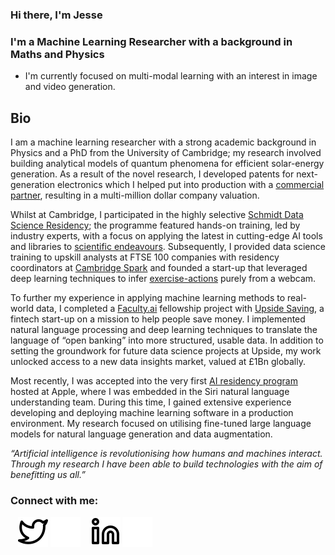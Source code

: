 ### Hi there, I'm Jesse

### I'm a Machine Learning Researcher with a background in Maths and Physics
- I'm currently focused on multi-modal learning with an interest in image and video generation.

## Bio
I am a machine learning researcher with a strong academic background in Physics and a PhD from the University of Cambridge; my research involved building analytical models of quantum phenomena for efficient solar-energy generation. As a result of the novel research, I developed patents for next-generation electronics which I helped put into production with a [commercial partner][cpt_website], resulting in a multi-million dollar company valuation.


Whilst at Cambridge, I participated in the highly selective [Schmidt Data Science Residency][schmidt_ds_residency_website]; the programme featured hands-on training, led by industry experts, with a focus on applying the latest in cutting-edge AI tools and libraries to [scientific endeavours][accelerate_blog]. Subsequently, I provided data science training to upskill analysts at FTSE 100 companies with residency coordinators at [Cambridge Spark][cambridge_spark_website] and founded a start-up that leveraged deep learning techniques to infer [exercise-actions][action_recognition_github] purely from a webcam.


To further my experience in applying machine learning methods to real-world data, I completed a [Faculty.ai][faculty_ai_website] fellowship project with [Upside Saving][upside_saving_website], a fintech start-up on a mission to help people save money. I implemented natural language processing and deep learning techniques to translate the language of “open banking” into more structured, usable data. In addition to setting the groundwork for future data science projects at Upside, my work unlocked access to a new data insights market, valued at £1Bn globally.


Most recently, I was accepted into the very first [AI residency program][apple_ai_residency] hosted at Apple, where I was embedded in the Siri natural language understanding team. During this time, I gained extensive experience developing and deploying machine learning software in a production environment. My research focused on utilising fine-tuned large language models for natural language generation and data augmentation.


*“Artificial intelligence is revolutionising how humans and machines interact. Through my research I have been able to build technologies with the aim of benefitting us all.”*


### Connect with me:

<!-- [![website](./img/globe-light.svg)](https://codestackr.com#gh-light-mode-only)
[![website](./img/globe-dark.svg)](https://codestackr.com#gh-dark-mode-only) -->
&nbsp;&nbsp;
[![website](./img/twitter-light.svg)](https://twitter.com/jesse_allardice)
[![website](./img/twitter-dark.svg)](https://twitter.com/jesse_allardice)
&nbsp;&nbsp;
[![website](./img/linkedin-light.svg)](https://www.linkedin.com/in/jesse-allardice-phd-1374b5110/)
[![website](./img/linkedin-dark.svg)](https://www.linkedin.com/in/jesse-allardice-phd-1374b5110/)


<!-- ### Languages and Tools:

[<img align="left" alt="Visual Studio Code" width="26px" src="https://cdn.jsdelivr.net/gh/devicons/devicon/icons/vscode/vscode-original.svg" style="padding-right:10px;" />][webdevplaylist]
[<img align="left" alt="MySQL" width="26px" src="https://cdn.jsdelivr.net/gh/devicons/devicon/icons/mysql/mysql-original.svg" style="padding-right:10px;" />][webdevplaylist]
[<img align="left" alt="Git" width="26px" src="https://cdn.jsdelivr.net/gh/devicons/devicon/icons/git/git-original.svg" style="padding-right:10px;" />][webdevplaylist]
[<img align="left" alt="GitHub" width="26px" src="https://user-images.githubusercontent.com/3369400/139447912-e0f43f33-6d9f-45f8-be46-2df5bbc91289.png" style="padding-right:10px;" />](https://www.youtube.com/playlist?list=PLkwxH9e_vrAJ0WbEsFA9W3I1W-g_BTsbt#gh-dark-mode-only)
[<img align="left" alt="GitHub" width="26px" src="https://user-images.githubusercontent.com/3369400/139448065-39a229ba-4b06-434b-bc67-616e2ed80c8f.png" style="padding-right:10px;" />](https://www.youtube.com/playlist?list=PLkwxH9e_vrAJ0WbEsFA9W3I1W-g_BTsbt#gh-light-mode-only)
[<img align="left" alt="Terminal" width="26px" src="./img/terminal-light.svg" />](https://www.youtube.com/playlist?list=PLkwxH9e_vrAJ0WbEsFA9W3I1W-g_BTsbt#gh-light-mode-only)
[<img align="left" alt="Terminal" width="26px" src="./img/terminal-dark.svg" />](https://www.youtube.com/playlist?list=PLkwxH9e_vrAJ0WbEsFA9W3I1W-g_BTsbt#gh-dark-mode-only) -->


[cpt_website]: https://www.cambridgephoton.com/
[schmidt_ds_residency_website]: https://www.cst.cam.ac.uk/news/schmidt-data-science-course-scores-hit
[accelerate_blog]: https://acceleratescience.github.io//2021/07/08/JesseAllardice-ML-for-solar-tech
[cambridge_spark_website]: https://www.cambridgespark.com/
[action_recognition_github]: https://github.com/JesseAllardice/Action-Recognition
[faculty_ai_website]: https://faculty.ai/
[upside_saving_website]: https://www.upsidesaving.com/
[apple_ai_residency]: https://machinelearning.apple.com/updates/aiml-residency-program-application
